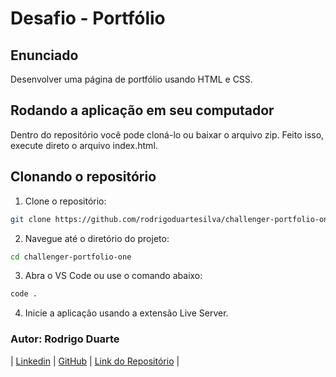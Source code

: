 # Desafio - Portfólio

## Enunciado

Desenvolver uma página de portfólio usando HTML e CSS.

## Rodando a aplicação em seu computador

Dentro do repositório você pode cloná-lo ou baixar o arquivo zip. Feito isso, execute direto o arquivo index.html.

## Clonando o repositório

1. Clone o repositório:

```bash
git clone https://github.com/rodrigoduartesilva/challenger-portfolio-one
```

2. Navegue até o diretório do projeto:

```bash
cd challenger-portfolio-one
```

3. Abra o VS Code ou use o comando abaixo:

```bash
code .
```

4. Inicie a aplicação usando a extensão Live Server.


### Autor: Rodrigo Duarte

| [Linkedin](https://www.linkedin.com/in/rodrigoduar-te/) | [GitHub](https://github.com/rodrigoduartesilva/) | [Link do Repositório](https://github.com/rodrigoduartesilva/challenger-portfolio-one) |